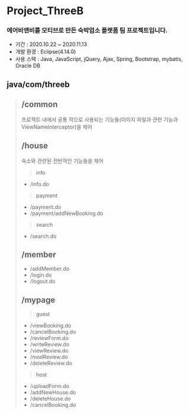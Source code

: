 # Project_ThreeB
### 에어비앤비를 모티브로 만든 숙박업소 플랫폼 팀 프로젝트입니다.
* 기간 : 2020.10.22 ~ 2020.11.13
* 개발 환경 : Eclipse(4.14.0)
* 사용 스택 : Java, JavaScript, jQuery, Ajax, Spring, Bootstrap, mybatis, Oracle DB

## java/com/threeb
>## /common
>프로젝트 내에서 공통 적으로 사용되는 기능들(이미지 파일과 관련 기능과 ViewNameInterceptor)을 제어 
>## /house
>숙소와 관련된 전반적인 기능들을 제어
>> info 
>* /info.do
>> payment
>* /payment.do
>* /payment/addNewBooking.do 
>> search
>* /search.do
>## /member
>* /addMember.do
>* /login.do
>* /logout.do
>## /mypage
>> guest
>* /viewBooking.do
>* /cancelBooking.do
>* /reviewForm.do
>* /writeReview.do
>* /viewReview.do
>* /modReview.do
>* /deleteReview.do
>> host
>* /uploadForm.do
>* /addNewHouse.do
>* /deleteHouse.do
>* /cancelBooking.do
